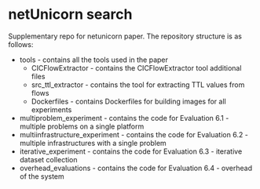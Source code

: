 # netUnicorn search
Supplementary repo for netunicorn paper.
The repository structure is as follows:
- tools - contains all the tools used in the paper
  - CICFlowExtractor - contains the CICFlowExtractor tool additional files
  - src_ttl_extractor - contains the tool for extracting TTL values from flows
  - Dockerfiles - contains Dockerfiles for building images for all experiments
- multiproblem_experiment - contains the code for Evaluation 6.1 - multiple problems on a single platform
- multiinfrastructure_experiment - contains the code for Evaluation 6.2 - multiple infrastructures with a single problem
- iterative_experiment - contains the code for Evaluation 6.3 - iterative dataset collection
- overhead_evaluations - contains the code for Evaluation 6.4 - overhead of the system